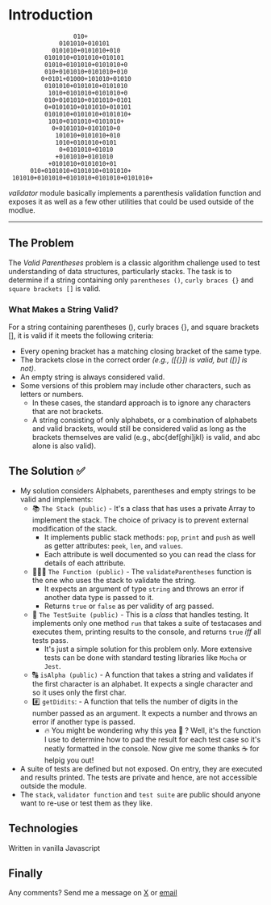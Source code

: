 # Introduction

                      010+
                  0101010+010101
                0101010+0101010+010
              0101010+0101010+010101
              01010+0101010+0101010+0
              010+0101010+0101010+010
             0+0101+01000+101010+01010
              0101010+0101010+0101010
               1010+0101010+0101010+0
              010+0101010+0101010+0101
              0+0101010+0101010+010101
              0101010+0101010+0101010+
               1010+0101010+0101010+
                0+0101010+0101010+0
                 101010+0101010+010
                 1010+0101010+0101
                  0+0101010+01010
                 +0101010+0101010
               +0101010+0101010+01
          010+0101010+0101010+0101010+
     101010+0101010+0101010+0101010+0101010+

_validator_ module basically implements a parenthesis validation function and exposes
it as well as a few other utilities that could be used outside of the modlue.

<hr />

## The Problem

The _Valid Parentheses_ problem is a classic algorithm challenge used to test understanding of data structures, particularly stacks. The task is to determine if a string containing only `parentheses ()`, `curly braces {}` and `square brackets []` is valid.

### What Makes a String Valid?

For a string containing parentheses (), curly braces {}, and square brackets [], it is valid if it meets the following criteria:

- Every opening bracket has a matching closing bracket of the same type.
- The brackets close in the correct order _(e.g., ([{}]) is valid, but ([)] is not)_.
- An empty string is always considered valid.
- Some versions of this problem may include other characters, such as letters or numbers.
  - In these cases, the standard approach is to ignore any characters that are not brackets.
  - A string consisting of only alphabets, or a combination of alphabets and valid brackets, would still be considered valid as long as the brackets themselves are valid (e.g., abc{def[ghi]jkl} is valid, and abc alone is also valid).

## The Solution ✅

- My solution considers Alphabets, parentheses and empty strings to be valid and implements:
  - 📚 `The Stack (public)` - It's a class that has uses a private Array to implement the stack. The choice of privacy is to prevent external modification of the stack.
    - It implements public stack methods: `pop`, `print` and `push` as well as getter attributes: `peek`, `len`, and `values`.
    - Each attribute is well documented so you can read the class for details of each attribute.
  - 👨🏾‍💻 `The Function (public)` - The `validateParentheses` function is the one who uses the stack to validate the string.
    - It expects an argument of type `string` and throws an error if another data type is passed to it.
    - Returns `true` or `false` as per validity of arg passed.
  - 🦫 `The TestSuite (public)` - This is a _class_ that handles testing. It implements only one method `run` that takes a suite of testacases and executes them, printing results to the console, and returns `true` _iff_ all tests pass.
    - It's just a simple solution for this problem only. More extensive tests can be done with standard testing libraries like `Mocha` or `Jest`.
  - 🔠 `isAlpha (public)` - A function that takes a string and validates if the first character is an alphabet. It expects a single character and so it uses only the first char.
  - #️⃣ `getDidits`: - A function that tells the number of digits in the number passed as an argument. It expects a number and throws an error if another type is passed.
    - 🔥 You might be wondering why this yea 🤔 ? Well, it's the function I use to determine how to pad the result for each test case so it's neatly formatted in the console. Now give me some thanks ☕️ for helpig you out!
- A suite of tests are defined but not exposed. On entry, they are executed and results printed. The tests are private and hence, are not accessible outside the module.
- The `stack`, `validator function` and `test suite` are public should anyone want to re-use or test them as they like.

## Technologies

Written in vanilla Javascript

## Finally

Any comments? Send me a message on [X](https://x.com/williamInyam) or [email](mailto:sw.inyam@outlook.com)
